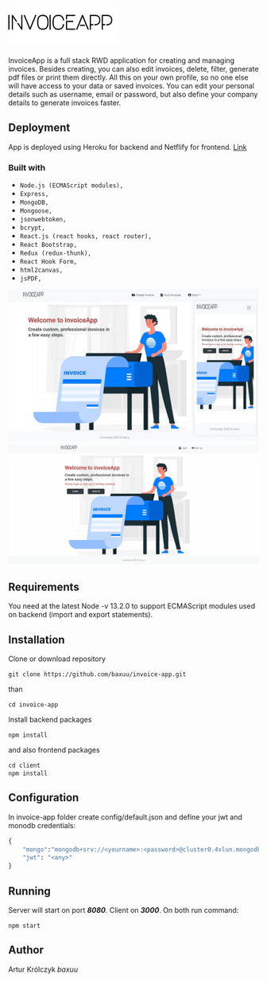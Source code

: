 # ![](https://raw.githubusercontent.com/baxuu/invoice-app/master/client/src/assets/logo.png)



InvoiceApp is a full stack RWD application for creating and managing invoices. Besides creating, you can also edit invoices, delete, filter, generate pdf files or print them directly. All this on your own profile, so no one else will have access to your data or saved invoices. You can edit your personal details such as username, email or password, but also define your company details to generate invoices faster.


## Deployment

App is deployed using Heroku for backend and Netflify for frontend. [Link](https://invoiceapplication.netlify.app/)



### Built with
- `Node.js (ECMAScript modules),`
- `Express,`
- `MongoDB,`
- `Mongoose,`
- `jsonwebtoken,`
- `bcrypt,`
- `React.js (react hooks, react router),`
- `React Bootstrap,`
- `Redux (redux-thunk),`
- `React Hook Form,`
- `html2canvas,`
- `jsPDF,`



![](https://raw.githubusercontent.com/baxuu/invoice-app/master/client/src/assets/example1.jpg)
![](https://raw.githubusercontent.com/baxuu/invoice-app/master/client/src/assets/invoiceappp.gif)

## Requirements

You need at the latest Node -v 13.2.0 to support ECMAScript modules used on backend (import and export statements). 


## Installation

Clone or download repository 

```
git clone https://github.com/baxuu/invoice-app.git
```

than

```
cd invoice-app
```

Install backend packages

```
npm install
```

and also frontend packages

```
cd client 
npm install
```

## Configuration

In invoice-app folder create config/default.json and define your jwt and monodb credentials:
```python
{
    "mongo":"mongodb+srv://<yourname>:<password>@cluster0.4xlun.mongodb.net/<dbname>?retryWrites=true&w=majority",
    "jwt": "<any>"
}
```

## Running

Server will start on port ***8080***. Client on ***3000***. On both run command:

```
npm start
```

## Author

 Artur Królczyk *baxuu*